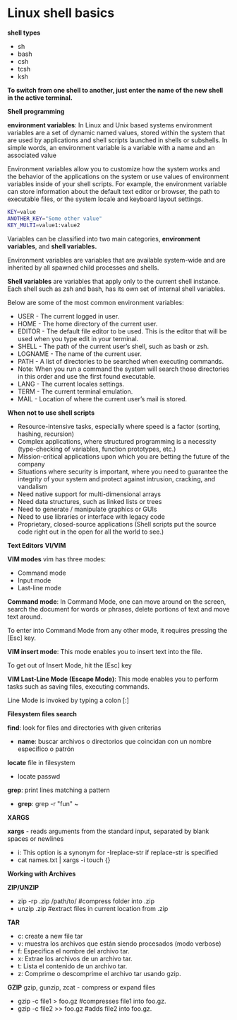 # Linux shell basics

**shell types**

- sh
- bash
- csh
- tcsh
- ksh 

**To switch from one shell to another, just enter the name of the new shell in the active terminal.**

**Shell programming**

**environment variables**: In Linux and Unix based systems environment variables are a set of dynamic
 named values, stored within the system that are used by applications and shell scripts launched in 
 shells or subshells. In simple words, an environment variable is a variable with a name and an associated value

 Environment variables allow you to customize how the system works and the behavior of the applications on the
  system or use values of environment variables inside of your shell scripts. For example, the environment variable
   can store information about the default text editor or browser, the path to executable files, or the system locale
    and keyboard layout settings.

```sh
KEY=value
ANOTHER_KEY="Some other value"
KEY_MULTI=value1:value2
```

Variables can be classified into two main categories, **environment variables**, and **shell variables.**

Environment variables are variables that are available system-wide and are inherited by all spawned child processes and shells.

**Shell variables** are variables that apply only to the current shell instance. Each shell such as zsh and bash, 
has its own set of internal shell variables.

Below are some of the most common environment variables:

- USER - The current logged in user.
- HOME - The home directory of the current user.
- EDITOR - The default file editor to be used. This is the editor that will be used when you type edit in your terminal.
- SHELL - The path of the current user’s shell, such as bash or zsh.
- LOGNAME - The name of the current user.
- PATH - A list of directories to be searched when executing commands.
- Note: When you run a command the system will search those directories in this order and use the first found executable.
- LANG - The current locales settings.
- TERM - The current terminal emulation.
- MAIL - Location of where the current user’s mail is stored.

**When not to use shell scripts**

- Resource-intensive tasks, especially where speed is a factor (sorting, hashing, recursion)
- Complex applications, where structured programming is a necessity (type-checking of variables, function prototypes, etc.)
- Mission-critical applications upon which you are betting the future of the company
- Situations where security is important, where you need to guarantee the integrity of your system and protect against intrusion, cracking, and vandalism
- Need native support for multi-dimensional arrays
- Need data structures, such as linked lists or trees
- Need to generate / manipulate graphics or GUIs
- Need to use libraries or interface with legacy code
- Proprietary, closed-source applications (Shell scripts put the source code right out in the open for all the world to see.)

**Text Editors**
**VI/VIM**

**VIM modes**
vim has three modes:

- Command mode
- Input mode
- Last-line mode

**Command mode**: In Command Mode, one can move around on the screen, search the document for words or phrases, delete portions of text and move text around.

To enter into Command Mode from any other mode, it requires pressing the [Esc] key.

**VIM insert mode**: This mode enables you to insert text into the file.

To get out of Insert Mode, hit the [Esc] key

**VIM Last-Line Mode (Escape Mode)**: This mode enables you to perform tasks such as saving files, executing commands.

Line Mode is invoked by typing a colon [:]

**Filesystem files search**

**find**: look for files and directories with given criterias

- **name**: buscar archivos o directorios que coincidan con un nombre específico o patrón

**locate** file in filesystem

-  locate passwd

**grep**: print lines matching a pattern

- **grep**: grep -r "fun" ~

**XARGS**

**xargs** - reads arguments from the standard input, separated by blank spaces or newlines

- i:  This  option  is a synonym for -Ireplace-str if replace-str is specified
- cat names.txt | xargs -i touch {}

**Working with Archives**

**ZIP/UNZIP**
- zip -rp <file>.zip /path/to/ #compress folder into .zip
- unzip <file>.zip #extract files in current location from .zip

**TAR**

- c: create a new file tar
- v: muestra los archivos que están siendo procesados (modo verbose)
- f: Especifica el nombre del archivo tar.
- x: Extrae los archivos de un archivo tar.
- t:  Lista el contenido de un archivo tar.
- z: Comprime o descomprime el archivo tar usando gzip.

**GZIP**
gzip, gunzip, zcat - compress or expand files

- gzip -c file1 > foo.gz #compresses file1 into foo.gz.
- gzip -c file2 >> foo.gz #adds file2 into foo.gz.